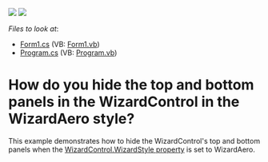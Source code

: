 <!-- default badges list -->
[![](https://img.shields.io/badge/Open_in_DevExpress_Support_Center-FF7200?style=flat-square&logo=DevExpress&logoColor=white)](https://supportcenter.devexpress.com/ticket/details/E2175)
[![](https://img.shields.io/badge/📖_How_to_use_DevExpress_Examples-e9f6fc?style=flat-square)](https://docs.devexpress.com/GeneralInformation/403183)
<!-- default badges end -->
<!-- default file list -->
*Files to look at*:

* [Form1.cs](./CS/WindowsApplication3/Form1.cs) (VB: [Form1.vb](./VB/WindowsApplication3/Form1.vb))
* [Program.cs](./CS/WindowsApplication3/Program.cs) (VB: [Program.vb](./VB/WindowsApplication3/Program.vb))
<!-- default file list end -->
# How do you hide the top and bottom panels in the WizardControl in the WizardAero style?


<p>This example demonstrates how to hide the  WizardControl's top and bottom panels when the <a href="http://documentation.devexpress.com/#WindowsForms/DevExpressXtraWizardWizardControl_WizardStyletopic">WizardControl.WizardStyle property</a> is set to WizardAero.</p>

<br/>


